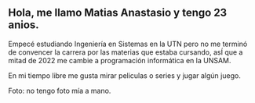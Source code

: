 ## Hola, me llamo Matias Anastasio y tengo 23 anios.

Empecé estudiando Ingeniería en Sistemas en la UTN pero no me terminó de convencer la carrera por las materias que estaba cursando, asÍ que a mitad de 2022 me cambie a programación informática en la UNSAM.

En mi tiempo libre me gusta mirar peliculas o series y jugar algún juego.


Foto: no tengo foto mía a mano.
